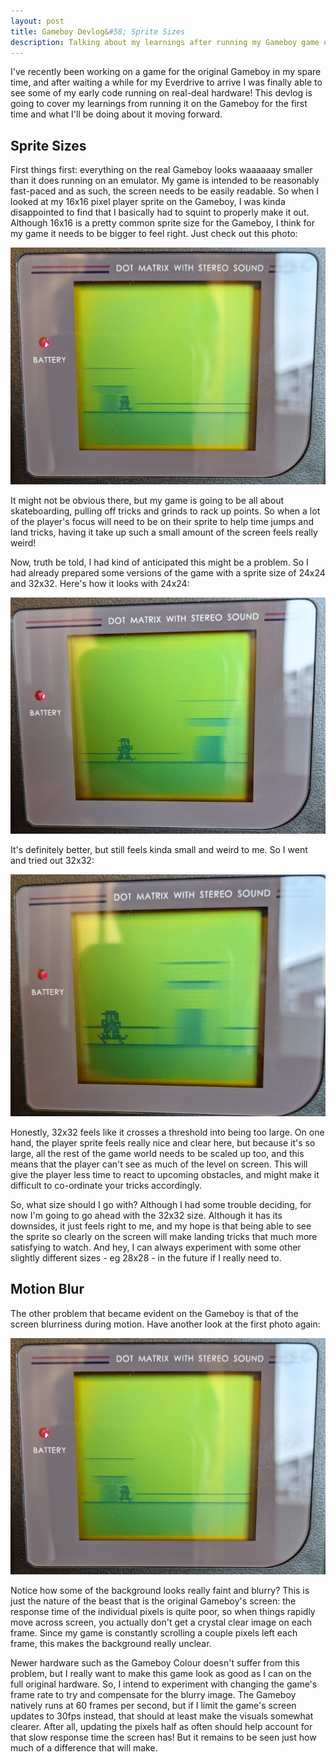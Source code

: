 ```yaml
---
layout: post
title: Gameboy Devlog&#58; Sprite Sizes
description: Talking about my learnings after running my Gameboy game on real hardware for the first time.
---
```


I've recently been working on a game for the original Gameboy in my spare time, and after waiting a while for my Everdrive to arrive I was finally able to see some of my early code running on real-deal hardware! This devlog is going to cover my learnings from running it on the Gameboy for the first time and what I'll be doing about it moving forward.

## Sprite Sizes

First things first: everything on the real Gameboy looks waaaaaay smaller than it does running on an emulator. My game is intended to be reasonably fast-paced and as such, the screen needs to be easily readable. So when I looked at my 16x16 pixel player sprite on the Gameboy, I was kinda disappointed to find that I basically had to squint to properly make it out. Although 16x16 is a pretty common sprite size for the Gameboy, I think for my game it needs to be bigger to feel right. Just check out this photo:

![](/assets/images/gb-devlog-sprites/16x16.jpg)

It might not be obvious there, but my game is going to be all about skateboarding, pulling off tricks and grinds to rack up points. So when a lot of the player's focus will need to be on their sprite to help time jumps and land tricks, having it take up such a small amount of the screen feels really weird!

Now, truth be told, I had kind of anticipated this might be a problem. So I had already prepared some versions of the game with a sprite size of 24x24 and 32x32. Here's how it looks with 24x24:

![](/assets/images/gb-devlog-sprites/24x24.jpg)

It's definitely better, but still feels kinda small and weird to me. So I went and tried out 32x32:

![](/assets/images/gb-devlog-sprites/32x32.jpg)

Honestly, 32x32 feels like it crosses a threshold into being too large. On one hand, the player sprite feels really nice and clear here, but because it's so large, all the rest of the game world needs to be scaled up too, and this means that the player can't see as much of the level on screen. This will give the player less time to react to upcoming obstacles, and might make it difficult to co-ordinate your tricks accordingly.

So, what size should I go with? Although I had some trouble deciding, for now I'm going to go ahead with the 32x32 size. Although it has its downsides, it just feels right to me, and my hope is that being able to see the sprite so clearly on the screen will make landing tricks that much more satisfying to watch. And hey, I can always experiment with some other slightly different sizes - eg 28x28 - in the future if I really need to.

## Motion Blur

The other problem that became evident on the Gameboy is that of the screen blurriness during motion. Have another look at the first photo again:

![](/assets/images/gb-devlog-sprites/16x16.jpg)

Notice how some of the background looks really faint and blurry? This is just the nature of the beast that is the original Gameboy's screen: the response time of the individual pixels is quite poor, so when things rapidly move across screen, you actually don't get a crystal clear image on each frame. Since my game is constantly scrolling a couple pixels left each frame, this makes the background really unclear.

Newer hardware such as the Gameboy Colour doesn't suffer from this problem, but I really want to make this game look as good as I can on the full original hardware. So, I intend to experiment with changing the game's frame rate to try and compensate for the blurry image. The Gameboy natively runs at 60 frames per second, but if I limit the game's screen updates to 30fps instead, that should at least make the visuals somewhat clearer. After all, updating the pixels half as often should help account for that slow response time the screen has! But it remains to be seen just how much of a difference that will make.